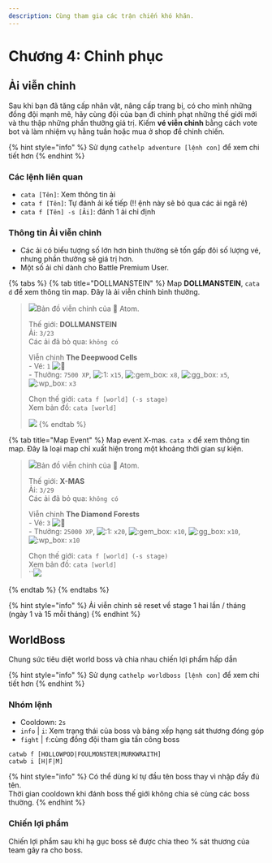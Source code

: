```yaml
---
description: Cùng tham gia các trận chiến khó khăn.
---
```


# Chương 4: Chinh phục

## Ải viễn chinh

Sau khi bạn đã tăng cấp nhân vật, nâng cấp trang bị, có cho mình những đồng đội mạnh mẽ, hãy cùng đội của bạn đi chinh phạt những thế giới mới và thu thập những phần thưởng giá trị. Kiếm **vé viễn chinh** bằng cách vote bot và làm nhiệm vụ hằng tuần hoặc mua ở shop để chinh chiến.

{% hint style="info" %}
Sử dụng `cathelp adventure [lệnh con]` để xem chi tiết hơn
{% endhint %}

### Các lệnh liên quan

* `cata [Tên]`: Xem thông tin ải
* `cata f [Tên]`: Tự đánh ải kế tiếp (!! ệnh này sẽ bỏ qua các ải ngã rẻ)
* `cata f [Tên] -s [Ải]`: đánh 1 ải chỉ định

### Thông tin Ải viễn chinh

* Các ải có biểu tượng số lớn hơn bình thường sẽ tốn gấp đôi số lượng vé, nhưng phần thưởng sẽ giá trị hơn.
* Một số ải chỉ dành cho Battle Premium User.

{% tabs %}
{% tab title="DOLLMANSTEIN" %}
Map **DOLLMANSTEIN**, `cata d` để xem thông tin map. Đây là ải viễn chinh bình thường.

> ![](https://images-ext-1.discordapp.net/external/dOmjULqxxQnfUUQgJ3To3N3hGwhSebifv8q86SVLE48/https/cdn.discordapp.com/avatars/423327141921423361/764e55505d8c943253ab32e87a96734a.webp)Bản đồ viễn chinh của 👾 Atom.
>
> Thế giới: **DOLLMANSTEIN** \
> Ải: `3/23` \
> Các ải đã bỏ qua: `không có`&#x20;
>
> Viễn chinh **The Deepwood Cells** \
> \- Vé: `1` ![🎫](https://canary.discord.com/assets/5e5ab6737c6e2b6a9aa7a1e7295d1b41.svg) \
> \- Thưởng: `7500 XP`, ![:1:](https://cdn.discordapp.com/emojis/656202630179323935.webp?size=40\&quality=lossless) `x15`, ![:gem\_box:](https://cdn.discordapp.com/emojis/780138010451902524.webp?size=40\&quality=lossless) `x8`, ![:gg\_box:](https://cdn.discordapp.com/emojis/780138003904987137.webp?size=40\&quality=lossless) `x5`, ![:wp\_box:](https://cdn.discordapp.com/emojis/780138006865641523.webp?size=40\&quality=lossless) `x3`&#x20;
>
> Chọn thế giới: `cata f [world] (-s stage)` \
> Xem bản đồ: `cata [world]`
>
> [![](https://media.discordapp.net/attachments/698925345855897741/933210614908747857/map-1.png?width=240\&height=240)](https://cdn.discordapp.com/attachments/698925345855897741/933210614908747857/map-1.png)
{% endtab %}

{% tab title="Map Event" %}
Map event X-mas. `cata x` để xem thông tin map. Đây là loại map chỉ xuất hiện trong một khoảng thời gian sự kiện.

> ![](https://images-ext-1.discordapp.net/external/dOmjULqxxQnfUUQgJ3To3N3hGwhSebifv8q86SVLE48/https/cdn.discordapp.com/avatars/423327141921423361/764e55505d8c943253ab32e87a96734a.webp)Bản đồ viễn chinh của 👾 Atom.
>
> Thế giới: **X-MAS** \
> Ải: `3/29` \
> Các ải đã bỏ qua: `không có`&#x20;
>
> Viễn chinh **The Diamond Forests** \
> \- Vé: `3` ![🎫](https://canary.discord.com/assets/5e5ab6737c6e2b6a9aa7a1e7295d1b41.svg) \
> \- Thưởng: `25000 XP`, ![:1:](https://cdn.discordapp.com/emojis/656202630179323935.webp?size=40\&quality=lossless) `x20`, ![:gem\_box:](https://cdn.discordapp.com/emojis/780138010451902524.webp?size=40\&quality=lossless) `x10`, ![:gg\_box:](https://cdn.discordapp.com/emojis/780138003904987137.webp?size=40\&quality=lossless) `x10`, ![:wp\_box:](https://cdn.discordapp.com/emojis/780138006865641523.webp?size=40\&quality=lossless) `x10`&#x20;
>
> Chọn thế giới: `cata f [world] (-s stage)` \
> Xem bản đồ: `cata [world]`\
> ``[![](https://media.discordapp.net/attachments/698925345855897741/933211156322091068/map-2.png?width=240\&height=240)](https://cdn.discordapp.com/attachments/698925345855897741/933211156322091068/map-2.png)


{% endtab %}
{% endtabs %}

{% hint style="info" %}
Ải viễn chinh sẽ reset về stage 1 hai lần / tháng (ngày 1 và 15 mỗi tháng)
{% endhint %}

## **WorldBoss**

Chung sức tiêu diệt world boss và chia nhau chiến lợi phẩm hấp dẫn

{% hint style="info" %}
Sử dụng `cathelp worldboss [lệnh con]` để xem chi tiết hơn
{% endhint %}

### **Nhóm lệnh**

* Cooldown: `2s`
* `info` | `i`: Xem trạng thái của boss và bảng xếp hạng sát thương đóng góp
* `fight` | `f`:cùng đồng đội tham gia tấn công boss

```
catwb f [HOLLOWPOD|FOULMONSTER|MURKWRAITH]
catwb i [H|F|M]
```

{% hint style="info" %}
Có thể dùng kí tự đầu tên boss thay vì nhập đầy đủ tên.\
Thời gian cooldown khi đánh boss thế giới không chia sẻ cùng các boss thường.
{% endhint %}

### Chiến lợi phẩm

Chiến lợi phẩm sau khi hạ gục boss sẽ được chia theo % sát thương của team gây ra cho boss.
